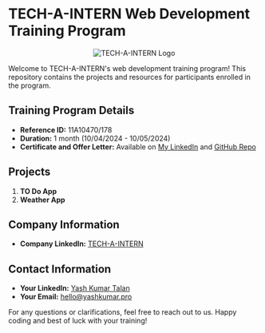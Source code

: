 # TECH-A-INTERN Web Development Training Program

<div align="center">
  <img src="https://media.licdn.com/dms/image/D560BAQEeMu8TyFZAJA/company-logo_200_200/0/1713907068127/tech_a_intern_logo?e=2147483647&v=beta&t=F-_MlSuD7YYRGmKEyteUBzxqPy-K5rBFbswMuC_3z2I" alt="TECH-A-INTERN Logo">
</div>

Welcome to TECH-A-INTERN's web development training program! This repository contains the projects and resources for participants enrolled in the program.

## Training Program Details
- **Reference ID:** 11A10470/178
- **Duration:** 1 month (10/04/2024 - 10/05/2024)
- **Certificate and Offer Letter:** Available on [My LinkedIn](https://www.linkedin.com/yash-kumar-talan) and [GitHub Repo](https://github.com/YashKumar161/About-Me)

## Projects
1. **TO Do App**
2. **Weather App**

## Company Information
- **Company LinkedIn:** [TECH-A-INTERN](https://www.linkedin.com/company/tech-a-intern)

## Contact Information
- **Your LinkedIn:** [Yash Kumar Talan](https://www.linkedin.com/yash-kumar-talan)
- **Your Email:** [hello@yashkumar.pro](mailto:hello@yashkumar.pro)

For any questions or clarifications, feel free to reach out to us. Happy coding and best of luck with your training!
